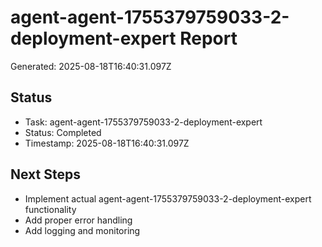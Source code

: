 # agent-agent-1755379759033-2-deployment-expert Report

Generated: 2025-08-18T16:40:31.097Z

## Status
- Task: agent-agent-1755379759033-2-deployment-expert
- Status: Completed
- Timestamp: 2025-08-18T16:40:31.097Z

## Next Steps
- Implement actual agent-agent-1755379759033-2-deployment-expert functionality
- Add proper error handling
- Add logging and monitoring
